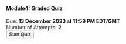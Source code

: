 <h4> Module4: Graded Quiz </h4>
Due:<b> 13 December 2023 at 11:59 PM EDT/GMT </b>
<br/>Number of Attempts: <b> 2</b>

<div class="Quiz">
    <a href = "https://survey.wb.surveycto.com/collect/login.html?nextUrl=%2Fcollect%2Fmsfr23_m1_quiz">
    <button> Start Quiz</button>
    </a>
</div>